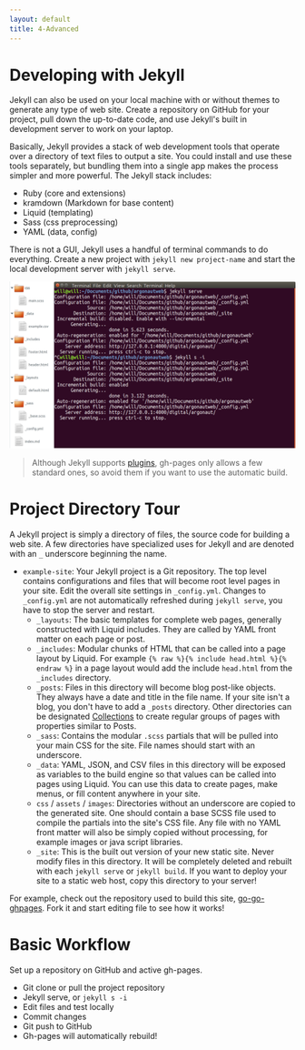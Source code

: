 ```yaml
---
layout: default
title: 4-Advanced
---
```


# Developing with Jekyll

Jekyll can also be used on your local machine with or without themes to generate any type of web site.
Create a repository on GitHub for your project, pull down the up-to-date code, and use Jekyll's built in development server to work on your laptop.  

Basically, Jekyll provides a stack of web development tools that operate over a directory of text files to output a site.
You could install and use these tools separately, but bundling them into a single app makes the process simpler and more powerful.
The Jekyll stack includes: 
- Ruby (core and extensions)
- kramdown (Markdown for base content)
- Liquid (templating)
- Sass (css preprocessing)
- YAML (data, config)

There is not a GUI, Jekyll uses a handful of terminal commands to do everything. 
Create a new project with `jekyll new project-name` and start the local development server with `jekyll serve`.

![jekyll project and terminal](images/jekyll-project-serve.png)

> Although Jekyll supports [plugins](https://jekyllrb.com/docs/plugins/), gh-pages only allows a few standard ones, so avoid them if you want to use the automatic build.

# Project Directory Tour

A Jekyll project is simply a directory of files, the source code for building a web site. 
A few directories have specialized uses for Jekyll and are denoted with an `_` underscore beginning the name.

- `example-site`: Your Jekyll project is a Git repository. The top level contains configurations and files that will become root level pages in your site. Edit the overall site settings in `_config.yml`. Changes to `_config.yml` are not automatically refreshed during `jekyll serve`, you have to stop the server and restart.
    - `_layouts`: The basic templates for complete web pages, generally constructed with Liquid includes. They are called by YAML front matter on each page or post.
    - `_includes`: Modular chunks of HTML that can be called into a page layout by Liquid. For example `{% raw %}{% include head.html %}{% endraw %}` in a page layout would add the include `head.html` from the `_includes` directory.
    - `_posts`: Files in this directory will become blog post-like objects. They always have a date and title in the file name. If your site isn't a blog, you don't have to add a `_posts` directory. Other directories can be designated [Collections](https://jekyllrb.com/docs/collections/) to create regular groups of pages with properties similar to Posts.
    - `_sass`: Contains the modular `.scss` partials that will be pulled into your main CSS for the site. File names should start with an underscore.
    - `_data`: YAML, JSON, and CSV files in this directory will be exposed as variables to the build engine so that values can be called into pages using Liquid. You can use this data to create pages, make menus, or fill content anywhere in your site.
    - `css` / `assets` / `images`: Directories without an underscore are copied to the generated site. One should contain a base SCSS file used to compile the partials into the site's CSS file. Any file with no YAML front matter will also be simply copied without processing, for example images or java script libraries. 
    - `_site`: This is the built out version of your new static site. Never modify files in this directory. It will be completely deleted and rebuilt with each `jekyll serve` or `jekyll build`. If you want to deploy your site to a static web host, copy this directory to your server!

For example, check out the repository used to build this site, [go-go-ghpages](https://github.com/evanwill/go-go-ghpages).
Fork it and start editing file to see how it works!

# Basic Workflow

Set up a repository on GitHub and active gh-pages.

- Git clone or pull the project repository
- Jekyll serve, or `jekyll s -i`
- Edit files and test locally
- Commit changes
- Git push to GitHub
- Gh-pages will automatically rebuild!
